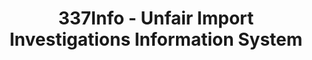 ---
bigquery: https://console.cloud.google.com/bigquery?p=patents-public-data&d=usitc_investigations&page=dataset&project=sheets-management-319211
citation: US International Trade Commission 337Info Unfair Import Investigations Information
  System
contributors: US International Trade Comission
cost: None
description: US International Trade Commission 337Info Unfair Import Investigations
  Information System contains data on investigations done under Section 337. Section
  337 declares the infringement of certain statutory intellectual property rights
  and other forms of unfair competition in import trade to be unlawful practices.
  Most Section 337 investigations involve allegations of patent or registered trademark
  infringement.
documentation: FAQ and tutorial available on the site
last_edit: Mon, 04 Apr 2022 19:10:40 GMT
location: https://pubapps2.usitc.gov/337external/
maintained_by: US International Trade Comission
schema_fields: '[''finalIdOnViolationIssue'', ''dateOfPublicationFrNotice'', ''actualEndDateEvidHear'',
  ''ouiiParticipation'', ''targetDate'', ''actualStartDateEvidHear'', ''dateCreated'',
  ''scheduledStartDateEvidHear'', ''teoProceedingInvolved'', ''currentStatus'', ''patentNumber'',
  ''invUnfairAct'', ''finalIdOnViolationDue'', ''htsNumbers'', ''id'', ''title'',
  ''teoIdDueDate'', ''investigationTermDate'', ''teoIdIssueDate'', ''dateComplaintFiled'',
  ''respondent'', ''patentNumbers'', ''markmanHearing'', ''aljAssigned'', ''investigationType'',
  ''publication_number'', ''ouiiAttorney'', ''endDateMarkmanHearing'', ''finalDetViolation'',
  ''startDateMarkmanHearing'', ''docketNo'', ''reportingRequirements'', ''internalRemand'',
  ''gcAttorney'', ''finalDetNoViolation'', ''investigationNo'', ''complainant'', ''issueDateOtherNonFinal'',
  ''currentActiveALJ'', ''copyrightNumbers'', ''lastUpdated'', ''teoReliefGranted'',
  ''cafcAppeals'', ''trademarkNumbers'', ''scheduledEndDateEvidHear'']'
shortname: unfair_import_investigations
tags:
- import
- legal
- trade
timeframe: 2008-2021 (prior to 2008 downloadable as a JSON file)
title: 337Info - Unfair Import Investigations Information System
uuid: 2721f5ec-e599-4890-9265-9706719fc71e
---